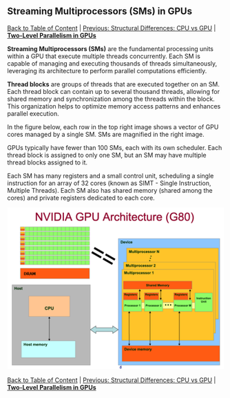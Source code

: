 ## Streaming Multiprocessors (SMs) in GPUs
[Back to Table of Content](../../Readme.md) |  [Previous: Structural Differences: CPU vs GPU](3.structural_differences.md) | **[Two-Level Parallelism in GPUs](5.two_level_parallelism.md)**

**Streaming Multiprocessors (SMs)** are the fundamental processing units within a GPU that execute multiple threads concurrently. Each SM is capable of managing and executing thousands of threads simultaneously, leveraging its architecture to perform parallel computations efficiently.

**Thread blocks** are groups of threads that are executed together on an SM. Each thread block can contain up to several thousand threads, allowing for shared memory and synchronization among the threads within the block. This organization helps to optimize memory access patterns and enhances parallel execution.

In the figure below, each row in the top right image shows a vector of GPU cores managed by a single SM. SMs are magnified in the right image.

GPUs typically have fewer than 100 SMs, each with its own scheduler. Each thread block is assigned to only one SM, but an SM may have multiple thread blocks assigned to it.

Each SM has many registers and a small control unit, scheduling a single instruction for an array of 32 cores (known as SIMT - Single Instruction, Multiple Threads). Each SM also has shared memory (shared among the cores) and private registers dedicated to each core.

![Streaming Multiprocessors](./imgs/SM.png)

[Back to Table of Content](../../Readme.md) | [Previous: Structural Differences: CPU vs GPU](3.structural_differences.md) | **[Two-Level Parallelism in GPUs](5.two_level_parallelism.md)**
